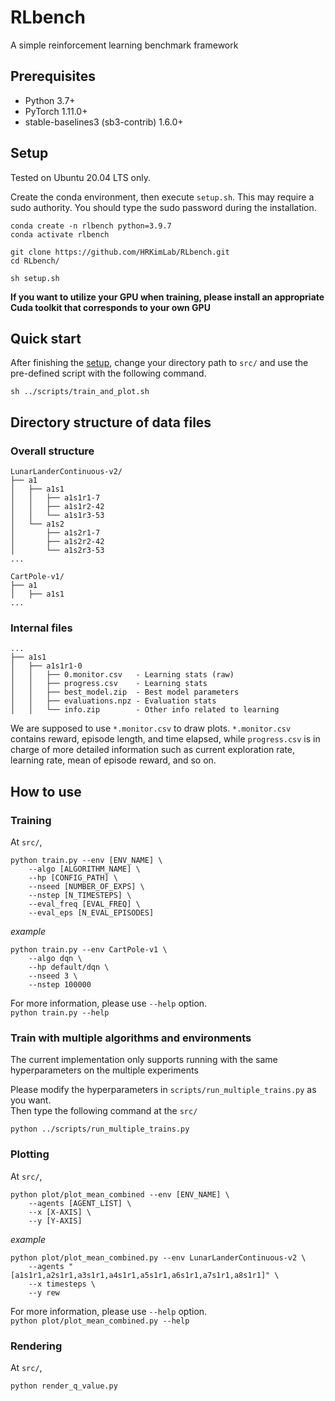 # RLbench

A simple reinforcement learning benchmark framework


## Prerequisites
- Python 3.7+
- PyTorch 1.11.0+
- stable-baselines3 (sb3-contrib) 1.6.0+

## Setup

Tested on Ubuntu 20.04 LTS only.

Create the conda environment, then execute `setup.sh`. This may require a sudo authority. You should type the sudo password during the installation.

```
conda create -n rlbench python=3.9.7
conda activate rlbench

git clone https://github.com/HRKimLab/RLbench.git
cd RLbench/

sh setup.sh
```

**If you want to utilize your GPU when training, please install an appropriate Cuda toolkit that corresponds to your own GPU**

## Quick start
After finishing the [setup](#Setup), change your directory path to `src/` and use the pre-defined script with the following command.
```
sh ../scripts/train_and_plot.sh
```


## Directory structure of data files
### Overall structure 
```
LunarLanderContinuous-v2/
├── a1
│   ├── a1s1
│   │   ├── a1s1r1-7
│   │   ├── a1s1r2-42
│   │   └── a1s1r3-53
│   └── a1s2
│       ├── a1s2r1-7
│       ├── a1s2r2-42
│       └── a1s2r3-53
...

CartPole-v1/
├── a1
│   ├── a1s1
...
```

### Internal files
```
...
├── a1s1
│   ├── a1s1r1-0
│   │   ├── 0.monitor.csv   - Learning stats (raw)
│   │   ├── progress.csv    - Learning stats
│   │   ├── best_model.zip  - Best model parameters
│   │   ├── evaluations.npz - Evaluation stats
│   │   └── info.zip        - Other info related to learning
```

We are supposed to use `*.monitor.csv` to draw plots. `*.monitor.csv` contains reward, episode length, and time elapsed, while `progress.csv` is in charge of more detailed information such as current exploration rate, learning rate, mean of episode reward, and so on.

## How to use

### Training
At `src/`,

```
python train.py --env [ENV_NAME] \
    --algo [ALGORITHM_NAME] \ 
    --hp [CONFIG_PATH] \
    --nseed [NUMBER_OF_EXPS] \
    --nstep [N_TIMESTEPS] \
    --eval_freq [EVAL_FREQ] \
    --eval_eps [N_EVAL_EPISODES]
```

*example*

```
python train.py --env CartPole-v1 \
    --algo dqn \
    --hp default/dqn \
    --nseed 3 \
    --nstep 100000
```

For more information, please use `--help` option.  
```python train.py --help```


### Train with multiple algorithms and environments
The current implementation only supports running with the same hyperparameters on the multiple experiments

Please modify the hyperparameters in `scripts/run_multiple_trains.py` as you want.  
Then type the following command at the `src/`

```python ../scripts/run_multiple_trains.py```

### Plotting
At `src/`,

```
python plot/plot_mean_combined --env [ENV_NAME] \
    --agents [AGENT_LIST] \ 
    --x [X-AXIS] \
    --y [Y-AXIS]
```

*example*

```
python plot/plot_mean_combined.py --env LunarLanderContinuous-v2 \
    --agents "[a1s1r1,a2s1r1,a3s1r1,a4s1r1,a5s1r1,a6s1r1,a7s1r1,a8s1r1]" \
    --x timesteps \
    --y rew
```

For more information, please use `--help` option.  
```python plot/plot_mean_combined.py --help```

### Rendering
At `src/`,

```
python render_q_value.py
```
